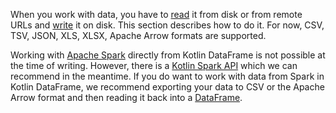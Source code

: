 [//]: # (title: Input/output)

When you work with data, you have to [read](read.md) it from disk or from remote URLs and [write](write.md) it on disk.
This section describes how to do it. For now, CSV, TSV, JSON, XLS, XLSX, Apache Arrow formats are supported.

Working with [Apache Spark](https://spark.apache.org/) directly from Kotlin DataFrame is not possible at the time of
writing. However, there is a [Kotlin Spark API](https://github.com/Kotlin/kotlin-spark-api) which we can recommend in
the meantime. If you do want to work with data from Spark in Kotlin DataFrame, we recommend exporting your data to CSV or
the Apache Arrow format and then reading it back into a [DataFrame](DataFrame.md).
